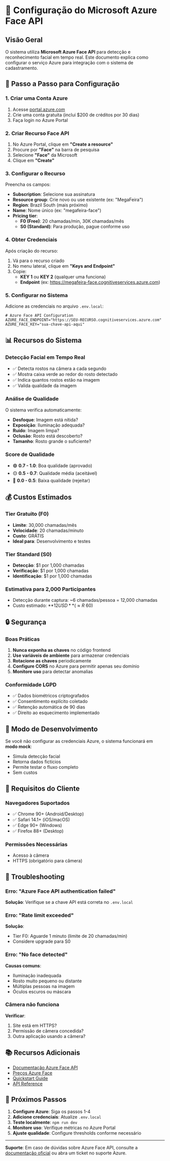 # 🎯 Configuração do Microsoft Azure Face API

## Visão Geral

O sistema utiliza **Microsoft Azure Face API** para detecção e reconhecimento facial em tempo real. Este documento explica como configurar o serviço Azure para integração com o sistema de cadastramento.

## 🚀 Passo a Passo para Configuração

### 1. Criar uma Conta Azure
1. Acesse [portal.azure.com](https://portal.azure.com)
2. Crie uma conta gratuita (inclui $200 de créditos por 30 dias)
3. Faça login no Azure Portal

### 2. Criar Recurso Face API
1. No Azure Portal, clique em **"Create a resource"**
2. Procure por **"Face"** na barra de pesquisa
3. Selecione **"Face"** da Microsoft
4. Clique em **"Create"**

### 3. Configurar o Recurso
Preencha os campos:
- **Subscription**: Selecione sua assinatura
- **Resource group**: Crie novo ou use existente (ex: "MegaFeira")
- **Region**: Brazil South (mais próximo)
- **Name**: Nome único (ex: "megafeira-face")
- **Pricing tier**: 
  - **F0 (Free)**: 20 chamadas/min, 30K chamadas/mês
  - **S0 (Standard)**: Para produção, pague conforme uso

### 4. Obter Credenciais
Após criação do recurso:
1. Vá para o recurso criado
2. No menu lateral, clique em **"Keys and Endpoint"**
3. Copie:
   - **KEY 1** ou **KEY 2** (qualquer uma funciona)
   - **Endpoint** (ex: https://megafeira-face.cognitiveservices.azure.com)

### 5. Configurar no Sistema

Adicione as credenciais no arquivo `.env.local`:

```env
# Azure Face API Configuration
AZURE_FACE_ENDPOINT="https://SEU-RECURSO.cognitiveservices.azure.com"
AZURE_FACE_KEY="sua-chave-api-aqui"
```

## 📊 Recursos do Sistema

### Detecção Facial em Tempo Real
- ✅ Detecta rostos na câmera a cada segundo
- ✅ Mostra caixa verde ao redor do rosto detectado
- ✅ Indica quantos rostos estão na imagem
- ✅ Valida qualidade da imagem

### Análise de Qualidade
O sistema verifica automaticamente:
- **Desfoque**: Imagem está nítida?
- **Exposição**: Iluminação adequada?
- **Ruído**: Imagem limpa?
- **Oclusão**: Rosto está descoberto?
- **Tamanho**: Rosto grande o suficiente?

### Score de Qualidade
- 🟢 **0.7 - 1.0**: Boa qualidade (aprovado)
- 🟡 **0.5 - 0.7**: Qualidade média (aceitável)
- 🔴 **0.0 - 0.5**: Baixa qualidade (rejeitar)

## 💰 Custos Estimados

### Tier Gratuito (F0)
- **Limite**: 30,000 chamadas/mês
- **Velocidade**: 20 chamadas/minuto
- **Custo**: GRÁTIS
- **Ideal para**: Desenvolvimento e testes

### Tier Standard (S0)
- **Detecção**: $1 por 1,000 chamadas
- **Verificação**: $1 por 1,000 chamadas
- **Identificação**: $1 por 1,000 chamadas

### Estimativa para 2,000 Participantes
- Detecção durante captura: ~6 chamadas/pessoa = 12,000 chamadas
- Custo estimado: **$12 USD** (≈ R$ 60)

## 🔒 Segurança

### Boas Práticas
1. **Nunca exponha as chaves** no código frontend
2. **Use variáveis de ambiente** para armazenar credenciais
3. **Rotacione as chaves** periodicamente
4. **Configure CORS** no Azure para permitir apenas seu domínio
5. **Monitore uso** para detectar anomalias

### Conformidade LGPD
- ✅ Dados biométricos criptografados
- ✅ Consentimento explícito coletado
- ✅ Retenção automática de 90 dias
- ✅ Direito ao esquecimento implementado

## 🧪 Modo de Desenvolvimento

Se você não configurar as credenciais Azure, o sistema funcionará em **modo mock**:
- Simula detecção facial
- Retorna dados fictícios
- Permite testar o fluxo completo
- Sem custos

## 📱 Requisitos do Cliente

### Navegadores Suportados
- ✅ Chrome 90+ (Android/Desktop)
- ✅ Safari 14.1+ (iOS/macOS)
- ✅ Edge 90+ (Windows)
- ✅ Firefox 88+ (Desktop)

### Permissões Necessárias
- Acesso à câmera
- HTTPS (obrigatório para câmera)

## 🔧 Troubleshooting

### Erro: "Azure Face API authentication failed"
**Solução**: Verifique se a chave API está correta no `.env.local`

### Erro: "Rate limit exceeded"
**Solução**: 
- Tier F0: Aguarde 1 minuto (limite de 20 chamadas/min)
- Considere upgrade para S0

### Erro: "No face detected"
**Causas comuns**:
- Iluminação inadequada
- Rosto muito pequeno ou distante
- Múltiplas pessoas na imagem
- Óculos escuros ou máscara

### Câmera não funciona
**Verificar**:
1. Site está em HTTPS?
2. Permissão de câmera concedida?
3. Outra aplicação usando a câmera?

## 📚 Recursos Adicionais

- [Documentação Azure Face API](https://docs.microsoft.com/azure/cognitive-services/face/)
- [Preços Azure Face](https://azure.microsoft.com/pricing/details/cognitive-services/face-api/)
- [Quickstart Guide](https://docs.microsoft.com/azure/cognitive-services/face/quickstarts/client-libraries)
- [API Reference](https://westus.dev.cognitive.microsoft.com/docs/services/563879b61984550e40cbbe8d/)

## 🎯 Próximos Passos

1. **Configure Azure**: Siga os passos 1-4
2. **Adicione credenciais**: Atualize `.env.local`
3. **Teste localmente**: `npm run dev`
4. **Monitore uso**: Verifique métricas no Azure Portal
5. **Ajuste qualidade**: Configure thresholds conforme necessário

---

**Suporte**: Em caso de dúvidas sobre Azure Face API, consulte a [documentação oficial](https://docs.microsoft.com/azure/cognitive-services/face/) ou abra um ticket no suporte Azure.